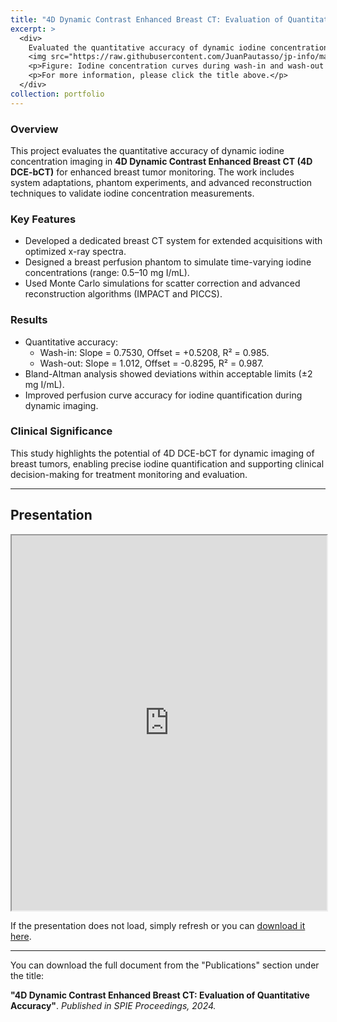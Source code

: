 ```yaml
---
title: "4D Dynamic Contrast Enhanced Breast CT: Evaluation of Quantitative Accuracy"
excerpt: >
  <div>
    Evaluated the quantitative accuracy of dynamic iodine concentration in 4D DCE-bCT, achieving precise imaging and reconstruction for enhanced breast tumor monitoring. This work demonstrated the system's ability to accurately estimate iodine concentrations during wash-in and wash-out phases.
    <img src="https://raw.githubusercontent.com/JuanPautasso/jp-info/master/images/image_4D_DCE.png" alt="4D DCE-bCT" />
    <p>Figure: Iodine concentration curves during wash-in and wash-out phases, showcasing the system's quantitative accuracy.</p>
    <p>For more information, please click the title above.</p>
  </div>
collection: portfolio
---
```


### Overview
This project evaluates the quantitative accuracy of dynamic iodine concentration imaging in **4D Dynamic Contrast Enhanced Breast CT (4D DCE-bCT)** for enhanced breast tumor monitoring. The work includes system adaptations, phantom experiments, and advanced reconstruction techniques to validate iodine concentration measurements.

### Key Features
- Developed a dedicated breast CT system for extended acquisitions with optimized x-ray spectra.
- Designed a breast perfusion phantom to simulate time-varying iodine concentrations (range: 0.5–10 mg I/mL).
- Used Monte Carlo simulations for scatter correction and advanced reconstruction algorithms (IMPACT and PICCS).

### Results
- Quantitative accuracy:
  - Wash-in: Slope = 0.7530, Offset = +0.5208, R² = 0.985.
  - Wash-out: Slope = 1.012, Offset = -0.8295, R² = 0.987.
- Bland-Altman analysis showed deviations within acceptable limits (±2 mg I/mL).
- Improved perfusion curve accuracy for iodine quantification during dynamic imaging.

### Clinical Significance
This study highlights the potential of 4D DCE-bCT for dynamic imaging of breast tumors, enabling precise iodine quantification and supporting clinical decision-making for treatment monitoring and evaluation.

---

<section id="presentation">
  <h2>Presentation</h2>
  <iframe src="https://docs.google.com/gview?url=https://raw.githubusercontent.com/JuanPautasso/jp-info/master/presentations/presentation_4D_DCE_bCT.pdf&embedded=true" width="100%" height="600px"></iframe>
  <p>If the presentation does not load, simply refresh or you can <a href="https://raw.githubusercontent.com/JuanPautasso/jp-info/master/presentations/presentation_4D_DCE_bCT.pdf" target="_blank">download it here</a>.</p>
</section>

---

<p>You can download the full document from the "Publications" section under the title:</p>
<p><strong>"4D Dynamic Contrast Enhanced Breast CT: Evaluation of Quantitative Accuracy"</strong>. <em>Published in SPIE Proceedings, 2024.</em></p>

